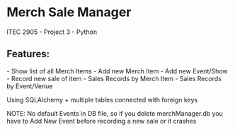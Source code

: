# Merch Sale Manager
ITEC 2905 - Project 3 - Python

<h2>Features:</h2>
- Show list of all Merch Items
- Add new Merch Item
- Add new Event/Show
- Record new sale of item
- Sales Records by Merch Item
- Sales Records by Event/Venue

Using SQLAlchemy + multiple tables connected with foreign keys

NOTE: No default Events in DB file, so if you delete merchManager.db you have to Add New Event before recording a new sale or it crashes
